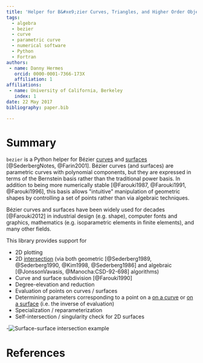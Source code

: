 ```yaml
---
title: 'Helper for B&#xe9;zier Curves, Triangles, and Higher Order Objects'
tags:
  - algebra
  - bezier
  - curve
  - parametric curve
  - numerical software
  - Python
  - Fortran
authors:
 - name: Danny Hermes
   orcid: 0000-0001-7366-173X
   affiliation: 1
affiliations:
 - name: University of California, Berkeley
   index: 1
date: 22 May 2017
bibliography: paper.bib

---
```


# Summary

`bezier` is a Python helper for B&#xe9;zier [curves][1] and
[surfaces][2] [@SederbergNotes, @Farin2001]. B&#xe9;zier curves (and
surfaces) are parametric curves with polynomial components, but they are
expressed in terms of the Bernstein basis rather than the traditional power
basis. In addition to being more numerically stable
[@Farouki1987, @Farouki1991, @Farouki1996], this basis allows "intuitive"
manipulation of geometric shapes by controlling a set of points rather
than via algebraic techniques.

B&#xe9;zier curves and surfaces have been widely used for decades
[@Farouki2012] in industrial design (e.g. shape), computer fonts and
graphics, mathematics (e.g. isoparametric elements in finite elements), and
many other fields.

This library provides support for

- 2D plotting
- 2D [intersection][3] (via both geometric
  [@Sederberg1989, @Sederberg1990, @Kim1998, @Sederberg1986] and
  algebraic [@JonssonVavasis, @Manocha:CSD-92-698] algorithms)
- Curve and surface subdivision [@Farouki1990]
- Degree-elevation and reduction
- Evaluation of points on curves / surfaces
- Determining parameters corresponding to a point on a [on a curve][4] or
  [on a surface][5] (i.e. the inverse of evaluation)
- Specialization / reparameterization
- Self-intersection / singularity check for 2D surfaces

-![Surface-surface intersection example](https://raw.githubusercontent.com/dhermes/bezier/0.9.0/docs/images/surfaces6Q_and_7Q.png)

[1]: https://en.wikipedia.org/wiki/B%C3%A9zier_curve
[2]: https://en.wikipedia.org/wiki/B%C3%A9zier_triangle
[3]: https://bezier.readthedocs.io/en/0.9.0/algorithms/curve-curve-intersection.html
[4]: https://bezier.readthedocs.io/en/0.9.0/python/reference/bezier.curve.html#bezier.curve.Curve.locate
[5]: https://bezier.readthedocs.io/en/0.9.0/python/reference/bezier.surface.html#bezier.surface.Surface.locate

# References
